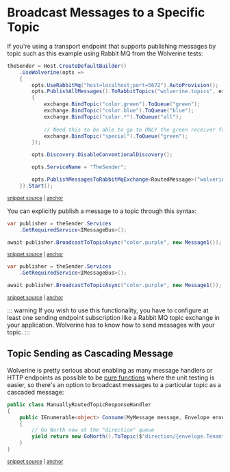 # Broadcast Messages to a Specific Topic

If you're using a transport endpoint that supports publishing messages by topic
such as this example using Rabbit MQ from the Wolverine tests:

<!-- snippet: sample_binding_topics_and_topic_patterns_to_queues -->
<a id='snippet-sample_binding_topics_and_topic_patterns_to_queues'></a>
```cs
theSender = Host.CreateDefaultBuilder()
    .UseWolverine(opts =>
    {
        opts.UseRabbitMq("host=localhost;port=5672").AutoProvision();
        opts.PublishAllMessages().ToRabbitTopics("wolverine.topics", exchange =>
        {
            exchange.BindTopic("color.green").ToQueue("green");
            exchange.BindTopic("color.blue").ToQueue("blue");
            exchange.BindTopic("color.*").ToQueue("all");
            
            // Need this to be able to go to ONLY the green receiver for a test
            exchange.BindTopic("special").ToQueue("green");
        });

        opts.Discovery.DisableConventionalDiscovery();

        opts.ServiceName = "TheSender";

        opts.PublishMessagesToRabbitMqExchange<RoutedMessage>("wolverine.topics", m => m.TopicName);
    }).Start();
```
<sup><a href='https://github.com/JasperFx/wolverine/blob/main/src/Transports/RabbitMQ/Wolverine.RabbitMQ.Tests/send_by_topics.cs#L26-L49' title='Snippet source file'>snippet source</a> | <a href='#snippet-sample_binding_topics_and_topic_patterns_to_queues' title='Start of snippet'>anchor</a></sup>
<!-- endSnippet -->

You can explicitly publish a message to a topic through this syntax:

<!-- snippet: sample_send_to_topic -->
<a id='snippet-sample_send_to_topic'></a>
```cs
var publisher = theSender.Services
    .GetRequiredService<IMessageBus>();

await publisher.BroadcastToTopicAsync("color.purple", new Message1());
```
<sup><a href='https://github.com/JasperFx/wolverine/blob/main/src/Transports/RabbitMQ/Wolverine.RabbitMQ.Tests/send_by_topics.cs#L97-L104' title='Snippet source file'>snippet source</a> | <a href='#snippet-sample_send_to_topic' title='Start of snippet'>anchor</a></sup>
<a id='snippet-sample_send_to_topic-1'></a>
```cs
var publisher = theSender.Services
    .GetRequiredService<IMessageBus>();

await publisher.BroadcastToTopicAsync("color.purple", new Message1());
```
<sup><a href='https://github.com/JasperFx/wolverine/blob/main/src/Transports/RabbitMQ/Wolverine.RabbitMQ.Tests/send_by_topics.cs#L308-L315' title='Snippet source file'>snippet source</a> | <a href='#snippet-sample_send_to_topic-1' title='Start of snippet'>anchor</a></sup>
<!-- endSnippet -->


::: warning
If you wish to use this functionality, you have to configure at least one sending endpoint subscription like a Rabbit MQ
topic exchange in your application. Wolverine has to know how to send messages with your topic.
:::

## Topic Sending as Cascading Message

Wolverine is pretty serious about enabling as many message handlers or HTTP endpoints as possible to be [pure functions](https://en.wikipedia.org/wiki/Pure_function)
where the unit testing is easier, so there's an option to broadcast messages to a particular topic as a cascaded message:

<!-- snippet: sample_cascaded_to_topic_message -->
<a id='snippet-sample_cascaded_to_topic_message'></a>
```cs
public class ManuallyRoutedTopicResponseHandler
{
    public IEnumerable<object> Consume(MyMessage message, Envelope envelope)
    {
        // Go North now at the "direction" queue
        yield return new GoNorth().ToTopic($"direction/{envelope.TenantId}");
    }
}
```
<sup><a href='https://github.com/JasperFx/wolverine/blob/main/src/Samples/DocumentationSamples/CascadingSamples.cs#L161-L172' title='Snippet source file'>snippet source</a> | <a href='#snippet-sample_cascaded_to_topic_message' title='Start of snippet'>anchor</a></sup>
<!-- endSnippet -->
